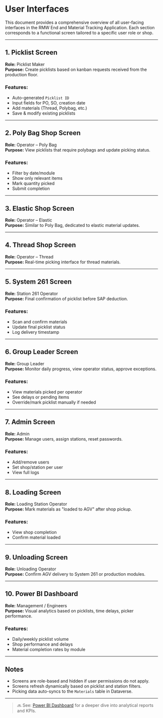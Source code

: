 # User Interfaces

This document provides a comprehensive overview of all user-facing interfaces in the RMW End and Material Tracking Application. Each section corresponds to a functional screen tailored to a specific user role or shop.

---

## 1. Picklist Screen

**Role:** Picklist Maker  
**Purpose:** Create picklists based on kanban requests received from the production floor.

### Features:
- Auto-generated `Picklist ID`
- Input fields for PO, SO, creation date
- Add materials (Thread, Polybag, etc.)
- Save & modify existing picklists



---

## 2. Poly Bag Shop Screen

**Role:** Operator – Poly Bag  
**Purpose:** View picklists that require polybags and update picking status.

### Features:
- Filter by date/module
- Show only relevant items
- Mark quantity picked
- Submit completion



---

## 3. Elastic Shop Screen

**Role:** Operator – Elastic  
**Purpose:** Similar to Poly Bag, dedicated to elastic material updates.



---

## 4. Thread Shop Screen

**Role:** Operator – Thread  
**Purpose:** Real-time picking interface for thread materials.



---

## 5. System 261 Screen

**Role:** Station 261 Operator  
**Purpose:** Final confirmation of picklist before SAP deduction.

### Features:
- Scan and confirm materials
- Update final picklist status
- Log delivery timestamp



---

## 6. Group Leader Screen

**Role:** Group Leader  
**Purpose:** Monitor daily progress, view operator status, approve exceptions.

### Features:
- View materials picked per operator
- See delays or pending items
- Override/mark picklist manually if needed



---

## 7. Admin Screen

**Role:** Admin  
**Purpose:** Manage users, assign stations, reset passwords.

### Features:
- Add/remove users
- Set shop/station per user
- View full logs



---

## 8. Loading Screen

**Role:** Loading Station Operator  
**Purpose:** Mark materials as "loaded to AGV" after shop pickup.

### Features:
- View shop completion
- Confirm material loaded



---

## 9. Unloading Screen

**Role:** Unloading Operator  
**Purpose:** Confirm AGV delivery to System 261 or production modules.



---

## 10. Power BI Dashboard

**Role:** Management / Engineers  
**Purpose:** Visual analytics based on picklists, time delays, picker performance.

### Features:
- Daily/weekly picklist volume
- Shop performance and delays
- Material completion rates by module



---

## Notes

- Screens are role-based and hidden if user permissions do not apply.
- Screens refresh dynamically based on picklist and station filters.
- Picking data auto-syncs to the `Materials` table in Dataverse.

---

> 🔜 See: [Power BI Dashboard](./powerbi-dashboard.md) for a deeper dive into analytical reports and KPIs.
